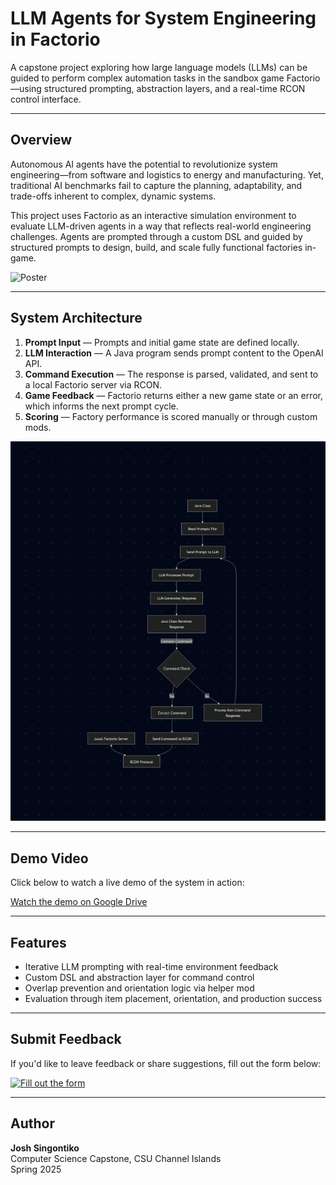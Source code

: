 # LLM Agents for System Engineering in Factorio

A capstone project exploring how large language models (LLMs) can be guided to perform complex automation tasks in the sandbox game Factorio—using structured prompting, abstraction layers, and a real-time RCON control interface.

---

## Overview

Autonomous AI agents have the potential to revolutionize system engineering—from software and logistics to energy and manufacturing. Yet, traditional AI benchmarks fail to capture the planning, adaptability, and trade-offs inherent to complex, dynamic systems.

This project uses Factorio as an interactive simulation environment to evaluate LLM-driven agents in a way that reflects real-world engineering challenges. Agents are prompted through a custom DSL and guided by structured prompts to design, build, and scale fully functional factories in-game.

![Poster](poster.jpg)

---

## System Architecture

1. **Prompt Input** — Prompts and initial game state are defined locally.
2. **LLM Interaction** — A Java program sends prompt content to the OpenAI API.
3. **Command Execution** — The response is parsed, validated, and sent to a local Factorio server via RCON.
4. **Game Feedback** — Factorio returns either a new game state or an error, which informs the next prompt cycle.
5. **Scoring** — Factory performance is scored manually or through custom mods.

![Diagram](capstonediagram.PNG)

---

## Demo Video

Click below to watch a live demo of the system in action:

[Watch the demo on Google Drive](https://drive.google.com/file/d/1rQ9mCtRjmY40LvZW1R_IWhIw-sIEvBvi/view?usp=sharing)

---

## Features

- Iterative LLM prompting with real-time environment feedback  
- Custom DSL and abstraction layer for command control  
- Overlap prevention and orientation logic via helper mod  
- Evaluation through item placement, orientation, and production success  

---

## Submit Feedback

If you'd like to leave feedback or share suggestions, fill out the form below:

[![Fill out the form](https://via.placeholder.com/300x80.png?text=Submit+Feedback+Form)](https://docs.google.com/forms/d/1HOGyN7R0X7IxZQgd1W-rE6EnoC1Kqt41RtmEVqb6fMY/viewform)

---

## Author

**Josh Singontiko**  
Computer Science Capstone, CSU Channel Islands  
Spring 2025
